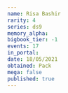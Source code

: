 ```yaml
---
name: Risa Bashir
rarity: 4
series: ds9
memory_alpha:
bigbook_tier: -1
events: 17
in_portal:
date: 18/05/2021
obtained: Pack
mega: false
published: true
---
```



